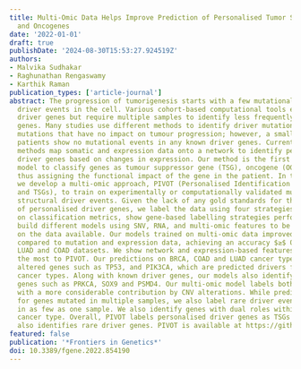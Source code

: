 ```yaml
---
title: Multi-Omic Data Helps Improve Prediction of Personalised Tumor Suppressors
  and Oncogenes
date: '2022-01-01'
draft: true
publishDate: '2024-08-30T15:53:27.924519Z'
authors:
- Malvika Sudhakar
- Raghunathan Rengaswamy
- Karthik Raman
publication_types: ['article-journal']
abstract: The progression of tumorigenesis starts with a few mutational and structural
  driver events in the cell. Various cohort-based computational tools exist to identify
  driver genes but require multiple samples to identify less frequently mutated driver
  genes. Many studies use different methods to identify driver mutations/genes from
  mutations that have no impact on tumour progression; however, a small fraction of
  patients show no mutational events in any known driver genes. Current unsupervised
  methods map somatic and expression data onto a network to identify personalised
  driver genes based on changes in expression. Our method is the first machine learning
  model to classify genes as tumour suppressor gene (TSG), oncogene (OG) or neutral,
  thus assigning the functional impact of the gene in the patient. In this study,
  we develop a multi-omic approach, PIVOT (Personalised Identification of driVer OGs
  and TSGs), to train on experimentally or computationally validated mutational and
  structural driver events. Given the lack of any gold standards for the identification
  of personalised driver genes, we label the data using four strategies and, based
  on classification metrics, show gene-based labelling strategies perform best. We
  build different models using SNV, RNA, and multi-omic features to be used based
  on the data available. Our models trained on multi-omic data improved predictions
  compared to mutation and expression data, achieving an accuracy $≥$ 0.99 for BRCA,
  LUAD and COAD datasets. We show network and expression-based features contribute
  the most to PIVOT. Our predictions on BRCA, COAD and LUAD cancer types reveal commonly
  altered genes such as TP53, and PIK3CA, which are predicted drivers for multiple
  cancer types. Along with known driver genes, our models also identify new driver
  genes such as PRKCA, SOX9 and PSMD4. Our multi-omic model labels both CNV and mutations
  with a more considerable contribution by CNV alterations. While predicting labels
  for genes mutated in multiple samples, we also label rare driver events occurring
  in as few as one sample. We also identify genes with dual roles within the same
  cancer type. Overall, PIVOT labels personalised driver genes as TSGs and OGs and
  also identifies rare driver genes. PIVOT is available at https://github.com/RamanLab/PIVOT.
featured: false
publication: '*Frontiers in Genetics*'
doi: 10.3389/fgene.2022.854190
---
```


